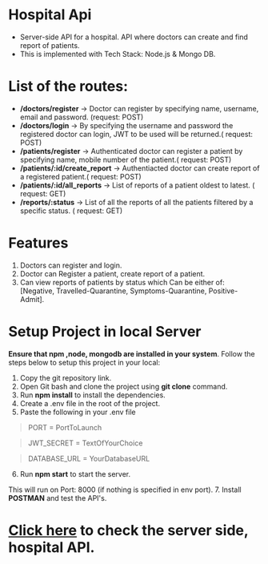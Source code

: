 # Hospital Api
* Server-side API for a hospital. API where doctors can create and find report of patients.
* This is implemented with Tech Stack: Node.js & Mongo DB.

# List of the routes: 
- **/doctors/register** → Doctor can register by specifying name, username, email and password. (request: POST)
- **/doctors/login** → By specifying the username and password the registered doctor can login,  JWT to be used will be returned.( request: POST)
- **/patients/register** → Authenticated doctor can register a patient by specifying name, mobile number of the patient.( request: POST)
- **/patients/:id/create_report** → Authentiacted doctor can create report of a registered patient.( request: POST)
- **/patients/:id/all_reports** → List of reports of a patient oldest to latest. ( request: GET)
- **/reports/:status** → List of all the reports of all the patients filtered by a specific status. ( request: GET)

# Features
1. Doctors can register and login.
2. Doctor can Register a patient, create report of a patient.
3. Can view reports of patients by status which Can be either of: [Negative, Travelled-Quarantine, Symptoms-Quarantine, Positive-Admit].

# Setup Project in local Server
**Ensure that npm ,node, mongodb are installed in your system**. Follow the steps below to setup this project in your local: 

1. Copy the git repository link.
2. Open Git bash and clone the project using **git clone** command.
3. Run **npm install** to install the dependencies.
4. Create a .env file in the root of the project.
5. Paste the following in your .env file

>PORT = PortToLaunch

>JWT_SECRET = TextOfYourChoice

>DATABASE_URL = YourDatabaseURL

6. Run **npm start** to start the server.

This will run on Port: 8000 (if nothing is specified in env port). 
7. Install **POSTMAN** and test the API's.

# <a href="https://hospital-api-data.herokuapp.com/" target="_blank">Click here</a> to check the server side, hospital API.
